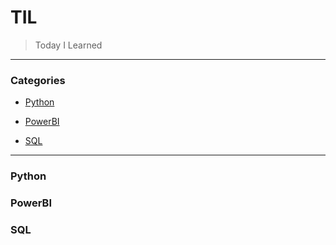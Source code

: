 # TIL

> Today I Learned

---

### Categories

* [Python](#python)

* [PowerBI](#powerbi)

* [SQL](#sql)

---

### Python

### PowerBI

### SQL
